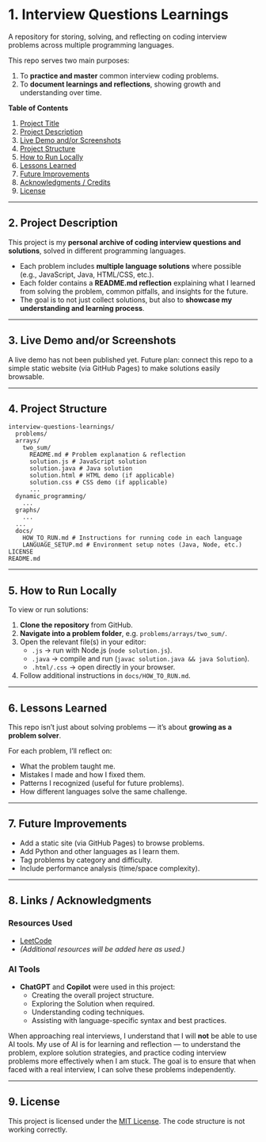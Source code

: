 # 1. Interview Questions Learnings

A repository for storing, solving, and reflecting on coding interview problems across multiple programming languages.

This repo serves two main purposes:

1. To **practice and master** common interview coding problems.
2. To **document learnings and reflections**, showing growth and understanding over time.

**Table of Contents**

1. [Project Title](#1-interview-questions-learnings)
2. [Project Description](#2-project-description)
3. [Live Demo and/or Screenshots](#3-live-demo-andor-screenshots-if-available)
4. [Project Structure](#4-project-structure-helps-people-understand-where-to-look)
5. [How to Run Locally](#5-how-to-run-locally)
6. [Lessons Learned](#6-lessons-learned-great-for-portfolio-projects---shows-growth-and-insight)
7. [Future Improvements](#7-future-improvements-optional)
8. [Acknowledgments / Credits](#8-acknowledgments--credits-if-applicable)
9. [License](#9-license-optional-but-professional)

---

## 2. Project Description

This project is my **personal archive of coding interview questions and solutions**, solved in different programming languages.

- Each problem includes **multiple language solutions** where possible (e.g., JavaScript, Java, HTML/CSS, etc.).
- Each folder contains a **README.md reflection** explaining what I learned from solving the problem, common pitfalls, and insights for the future.
- The goal is to not just collect solutions, but also to **showcase my understanding and learning process**.

---

## 3. Live Demo and/or Screenshots

A live demo has not been published yet.
Future plan: connect this repo to a simple static website (via GitHub Pages) to make solutions easily browsable.

---

## 4. Project Structure

```
interview-questions-learnings/   
  problems/   
  arrays/   
    two_sum/   
      README.md # Problem explanation & reflection   
      solution.js # JavaScript solution   
      solution.java # Java solution   
      solution.html # HTML demo (if applicable)   
      solution.css # CSS demo (if applicable)   
      ...   
  dynamic_programming/   
    ...    
  graphs/   
    ...   
  ...   
  docs/   
    HOW_TO_RUN.md # Instructions for running code in each language   
    LANGUAGE_SETUP.md # Environment setup notes (Java, Node, etc.)   
LICENSE   
README.md   
```

---

## 5. How to Run Locally

To view or run solutions:

1. **Clone the repository** from GitHub.
2. **Navigate into a problem folder**, e.g. `problems/arrays/two_sum/`.
3. Open the relevant file(s) in your editor:
   - `.js` → run with Node.js (`node solution.js`).
   - `.java` → compile and run (`javac solution.java && java Solution`).
   - `.html/.css` → open directly in your browser.
4. Follow additional instructions in `docs/HOW_TO_RUN.md`.

---

## 6. Lessons Learned

This repo isn’t just about solving problems — it’s about **growing as a problem solver**.

For each problem, I’ll reflect on:

- What the problem taught me.
- Mistakes I made and how I fixed them.
- Patterns I recognized (useful for future problems).
- How different languages solve the same challenge.

---

## 7. Future Improvements

- Add a static site (via GitHub Pages) to browse problems.
- Add Python and other languages as I learn them.
- Tag problems by category and difficulty.
- Include performance analysis (time/space complexity).

---

## 8. Links / Acknowledgments

### Resources Used

- [LeetCode](https://leetcode.com/)
- *(Additional resources will be added here as used.)*

### AI Tools

- **ChatGPT** and **Copilot** were used in this project:
  - Creating the overall project structure.
  - Exploring the Solution when required.
  - Understanding coding techniques.
  - Assisting with language-specific syntax and best practices.

When approaching real interviews, I understand that I will **not** be able to use AI tools. My use of AI is for learning and reflection — to understand the problem, explore solution strategies, and practice coding interview problems more effectively when I am stuck. The goal is to ensure that when faced with a real interview, I can solve these problems independently.

---

## 9. License

This project is licensed under the [MIT License](LICENSE).
The code structure is not working correctly.
